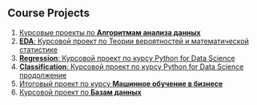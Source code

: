 ## Course Projects

1. <a href='https://github.com/AnnaSmelova/Projects/tree/main/Data_analysis_algorithms_course_projects'>Курсовые проекты по **Алгоритмам анализа данных**</a>
2. <a href='https://github.com/AnnaSmelova/Projects/blob/main/Theory_of_probability_and_mathematical_statistics_course_project.ipynb'>**EDA**: Курсовой проект по Теории вероятностей и математической статистике</a>
3. <a href='https://github.com/AnnaSmelova/Projects/blob/main/Python_for_Data_Science_Regression_course_project.ipynb'>**Regression**: Курсовой проект по курсу Python for Data Science</a>
4. <a href='https://github.com/AnnaSmelova/Projects/blob/main/Python_for_Data_Science_Classification_course_project.ipynb'>**Classification**: Курсовой проект по курсу Python for Data Science продолжение</a>
5. <a href='https://github.com/AnnaSmelova/Machine_learning_in_business_course_project'>Итоговый проект по курсу **Машинное обучение в бизнесе**</a>
6. <a href='https://github.com/AnnaSmelova/DB_course'>Курсовой проект по **Базам данных**</a>

